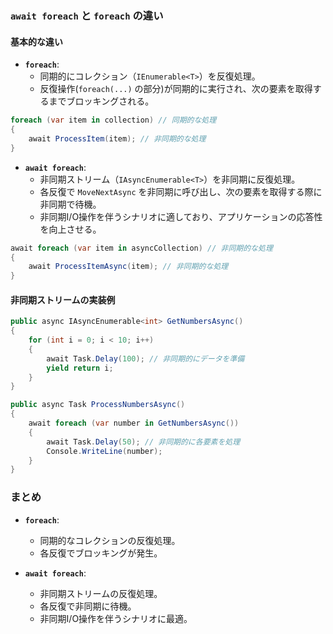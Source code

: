 ### `await foreach` と `foreach` の違い

#### 基本的な違い

- **`foreach`**:
  - 同期的にコレクション（`IEnumerable<T>`）を反復処理。
  - 反復操作(`foreach(...)` の部分)が同期的に実行され、次の要素を取得するまでブロッキングされる。

```csharp
foreach (var item in collection) // 同期的な処理
{
    await ProcessItem(item); // 非同期的な処理
}
```

- **`await foreach`**:
  - 非同期ストリーム（`IAsyncEnumerable<T>`）を非同期に反復処理。
  - 各反復で `MoveNextAsync` を非同期に呼び出し、次の要素を取得する際に非同期で待機。
  - 非同期I/O操作を伴うシナリオに適しており、アプリケーションの応答性を向上させる。
```csharp
await foreach (var item in asyncCollection) // 非同期的な処理
{
    await ProcessItemAsync(item); // 非同期的な処理
}
```


#### 非同期ストリームの実装例

```csharp
public async IAsyncEnumerable<int> GetNumbersAsync()
{
    for (int i = 0; i < 10; i++)
    {
        await Task.Delay(100); // 非同期的にデータを準備
        yield return i;
    }
}

public async Task ProcessNumbersAsync()
{
    await foreach (var number in GetNumbersAsync())
    {
        await Task.Delay(50); // 非同期的に各要素を処理
        Console.WriteLine(number);
    }
}
```

### まとめ
- **`foreach`**:

  - 同期的なコレクションの反復処理。
  - 各反復でブロッキングが発生。

- **`await foreach`**:

  - 非同期ストリームの反復処理。
  - 各反復で非同期に待機。
  - 非同期I/O操作を伴うシナリオに最適。